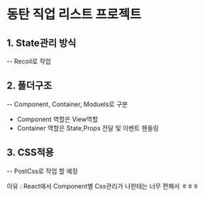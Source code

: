 # 동탄 직업 리스트 프로젝트

## 1. State관리 방식
-- Recoil로 작업
## 2. 폴더구조

-- Component, Container, Moduels로 구분 
  - Component 역할은 View역할
  - Container 역할은 State,Props 전달 및 이벤트 헨들링

## 3. CSS적용

-- PostCss로 작업 할 예정 

이유 : React에서 Component별 Css관리가 나한테는 너무 편해서 ㅎㅎㅎ